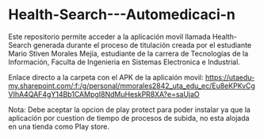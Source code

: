 # Health-Search---Automedicaci-n
Este repositorio permite acceder a la aplicación movil llamada Health-Search generada durante el proceso de titulación creada por el estudiante Mario Stiven Morales Mejía, estudiante de la carrera de Tecnologías de la Información, Faculta de Ingenieria en Sistemas Electronica e Industrial.

Enlace directo a la carpeta con el APK de la aplicaión movil:
https://utaedu-my.sharepoint.com/:f:/g/personal/mmorales2842_uta_edu_ec/Eu8eKPKvCgVIhA4QAF4gY14Bb1CAMpgI8NdMuHeskPR8XA?e=saUjaO

Nota: Debe aceptar la opcion de play protect para poder instalar ya que la aplicación por cuestion de tiempo de procesos de subida, no esta alojada en una tienda como Play store. 


